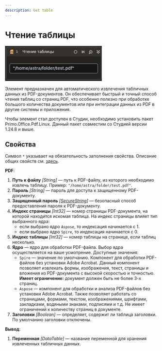 ```yaml
---
description: Get table
---
```



# Чтение таблицы

![](<../../../../.gitbook/assets1/linux_items/pdf-gettable.png>)

Элемент предназначен для автоматического извлечения табличных данных из PDF-документов. Он обеспечивает быстрый и точный способ чтения таблиц со страниц PDF, что особенно полезно при обработке большого количества документов или при интеграции данных из PDF в другие системы и приложения.

Чтобы элемент стал доступен в Студии, необходимо установить пакет Primo.Office.Pdf.Linux. Данный пакет совместим со Студией версии 1.24.8 и выше.


## Свойства
Символ `*` указывает на обязательность заполнения свойства. Описание общих свойств см. [здесь](https://docs.primo-rpa.ru/primo-rpa/primo-studio/process/elements#svoistva-elementa).

**PDF**:

1. **Путь к файлу** *[String]* — путь к PDF-файлу, из которого необходимо извлечь таблицу. Пример: `"/home/astra/folder/test.pdf"`.
1. **Пароль** *[String]* — пароль для доступа к защищенному PDF-документу.
1. **Защищенный пароль** *[[SecureString](https://learn.microsoft.com/ru-ru/dotnet/api/system.security.securestring?view=net-8.0&viewFallbackFrom=netcore-8.0)]* — безопасный способ предоставления пароля к PDF-документу.
1. **Индекс страницы** *[Int32]* — номер страницы PDF-документа, на которой находится искомая таблица. На индекс страницы влияет тип выбранного ядра:
   * если выбрано ядро `Aspose`, то индексация начинается с 1.
   * если выбрано ядро `Spire`, то индексация начинается с 0.
1. **Индекс таблицы** *[Int32]* — номер таблицы на странице, если таблиц несколько. 
1. **Ядро** — ядро для обработки PDF-файла. Выбор ядра осуществляется на ваше усмотрение. Доступные значения:
   * `Spire` — значение по умолчанию. Компонент для обработки PDF-файлов без установки Adobe Acrobat. Данный компонент позволяет извлекать формы, изображения, текст, страницы и вложения из PDF-документа с высокой скоростью и точностью. **Имеет ограничение:** документ должен быть не более 3-х страниц.  
   * `Aspose` — компонент для обработки и анализа PDF-файлов без установки Adobe Acrobat. Также позволяет работать со страницами, формами, текстом, изображениями, шрифтами, закладками, водяными знаками, подписями и т.д. Не имеет ограничений к количеству страниц в документе.
1. **Заголовки** *[Boolean]* — определяет, содержит ли таблица заголовки. По умолчанию заголовки отключены.


**Вывод**:

1. **Переменная** *[DataTable]* — название переменной для хранения извлеченных табличных данных.
